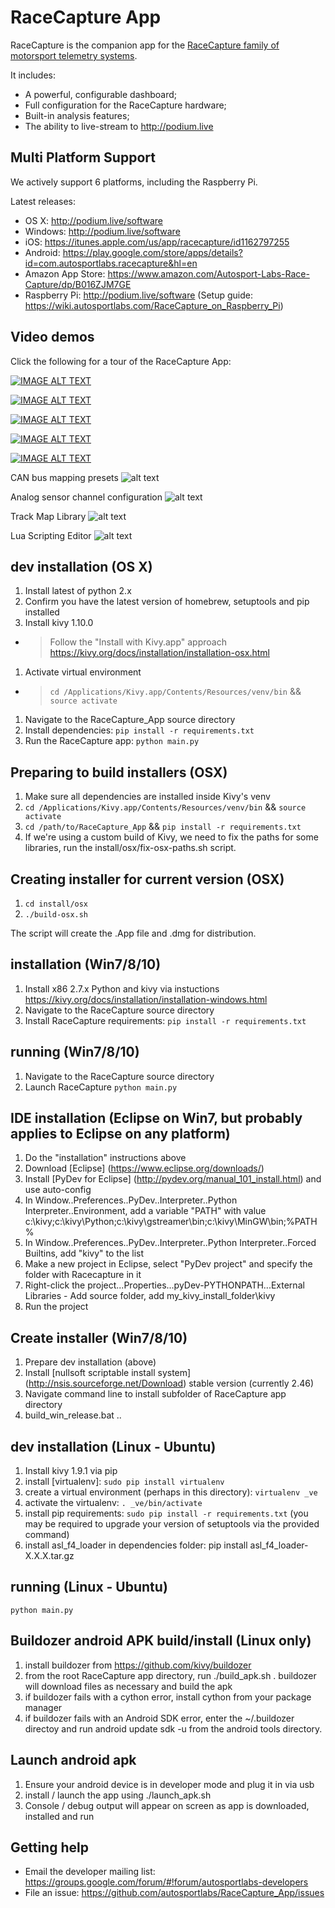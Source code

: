 RaceCapture App
===============

RaceCapture is the companion app for the [RaceCapture family of motorsport telemetry systems](https://github.com/autosportlabs/RaceCapture_App). 

It includes:

* A powerful, configurable dashboard;
* Full configuration for the RaceCapture hardware;
* Built-in analysis features;
* The ability to live-stream to http://podium.live

## Multi Platform Support
We actively support 6 platforms, including the Raspberry Pi.

Latest releases:
* OS X: http://podium.live/software
* Windows: http://podium.live/software
* iOS: https://itunes.apple.com/us/app/racecapture/id1162797255
* Android: https://play.google.com/store/apps/details?id=com.autosportlabs.racecapture&hl=en
* Amazon App Store: https://www.amazon.com/Autosport-Labs-Race-Capture/dp/B016ZJM7GE
* Raspberry Pi: http://podium.live/software (Setup guide: https://wiki.autosportlabs.com/RaceCapture_on_Raspberry_Pi)

## Video demos
Click the following for a tour of the RaceCapture App:

[![IMAGE ALT TEXT](demo_screenshots/RaceCapture_first_time_setup_and_tour_thumbnail.jpg)](http://www.youtube.com/watch?v=V3cO3CyOD5E "RaceCapture first time setup and tour")

[![IMAGE ALT TEXT](demo_screenshots/RaceCapture_dashboard_screens_thumbnail.jpg)](http://www.youtube.com/watch?v=i3vy7cS1zgU "Dashboard Screens")

[![IMAGE ALT TEXT](demo_screenshots/RaceCapture_advanced_visualizations_thumbnail.jpg)](http://www.youtube.com/watch?v=T24ndKBUS3Y "Advanced visualizations") 

[![IMAGE ALT TEXT](demo_screenshots/RaceCapture_in_app_analysis_thumbnail.jpg)](http://www.youtube.com/watch?v=Hi9nA2N87RY "In-app analysis")

[![IMAGE ALT TEXT](demo_screenshots/RaceCapture_create_your_own_track_maps_thumbnail.jpg)](http://www.youtube.com/watch?v=ekTP0x-aCHs "Create your own track maps")

CAN bus mapping presets
![alt text](demo_screenshots/CAN_mapping_presets.png?raw=true)

Analog sensor channel configuration
![alt text](demo_screenshots/analog_channel_config.png?raw=true)

Track Map Library
![alt text](demo_screenshots/track_map_library.gif?raw=true)

Lua Scripting Editor
![alt text](demo_screenshots/lua_scripting_editor.png?raw=true)
 
## dev installation (OS X)

1. Install latest of python 2.x
1. Confirm you have the latest version of homebrew, setuptools and pip installed
1. Install kivy 1.10.0 
- > Follow the "Install with Kivy.app" approach https://kivy.org/docs/installation/installation-osx.html
1. Activate virtual environment
- > `cd /Applications/Kivy.app/Contents/Resources/venv/bin` && `source activate`
1. Navigate to the RaceCapture_App source directory
1. Install dependencies: `pip install -r requirements.txt`
1. Run the RaceCapture app: `python main.py`

## Preparing to build installers (OSX)

1. Make sure all dependencies are installed inside Kivy's venv 
1. `cd /Applications/Kivy.app/Contents/Resources/venv/bin` && `source activate`
1. `cd /path/to/RaceCapture_App` && `pip install -r requirements.txt`
1. If we're using a custom build of Kivy, we need to fix the paths for some libraries, run the install/osx/fix-osx-paths.sh script.


## Creating installer for current version (OSX)
1. `cd install/osx`
1. `./build-osx.sh`

The script will create the .App file and .dmg for distribution.

## installation (Win7/8/10)

1. Install x86 2.7.x Python and kivy via instuctions https://kivy.org/docs/installation/installation-windows.html
1. Navigate to the RaceCapture source directory
1. Install RaceCapture requirements: `pip install -r requirements.txt`

## running (Win7/8/10)

1. Navigate to the RaceCapture source directory
1. Launch RaceCapture `python main.py`

## IDE installation (Eclipse on Win7, but probably applies to Eclipse on any platform)

1. Do the "installation" instructions above
1. Download [Eclipse] (https://www.eclipse.org/downloads/)
1. Install [PyDev for Eclipse] (http://pydev.org/manual_101_install.html) and use auto-config
1. In Window..Preferences..PyDev..Interpreter..Python Interpreter..Environment, add a variable "PATH" with value c:\kivy;c:\kivy\Python;c:\kivy\gstreamer\bin;c:\kivy\MinGW\bin;%PATH%
1. In Window..Preferences..PyDev..Interpreter..Python Interpreter..Forced Builtins, add "kivy" to the list
1. Make a new project in Eclipse, select "PyDev project" and specify the folder with Racecapture in it
1. Right-click the project...Properties...pyDev-PYTHONPATH...External Libraries - Add source folder, add my_kivy_install_folder\kivy
1. Run the project

## Create installer (Win7/8/10)

1. Prepare dev installation (above)
1. Install [nullsoft scriptable install system] (http://nsis.sourceforge.net/Download) stable version (currently 2.46)
1. Navigate command line to install subfolder of RaceCapture app directory
1. build_win_release.bat <major>.<minor>.<bugfix>
 
## dev installation (Linux - Ubuntu)

1. Install kivy 1.9.1 via pip
1. install [virtualenv]: `sudo pip install virtualenv`
1. create a virtual environment (perhaps in this directory): `virtualenv _ve`
1. activate the virtualenv: `. _ve/bin/activate`
1. install pip requirements: `sudo pip install -r requirements.txt` (you may be required to upgrade your version of setuptools via the provided command)
1. install asl_f4_loader in dependencies folder: pip install asl_f4_loader-X.X.X.tar.gz

## running (Linux - Ubuntu)

    python main.py

## Buildozer android APK build/install (Linux only)

1. install buildozer from https://github.com/kivy/buildozer
1. from the root RaceCapture app directory, run ./build_apk.sh . buildozer will download files as necessary and build the apk
1. if buildozer fails with a cython error, install cython from your package manager
1. if buildozer fails with an Android SDK error, enter the ~/.buildozer directoy and run android update sdk -u from the android tools directory.

## Launch android apk
1. Ensure your android device is in developer mode and plug it in via usb
1. install / launch the app using ./launch_apk.sh
1. Console / debug output will appear on screen as app is downloaded, installed and run

## Getting help
* Email the developer mailing list: https://groups.google.com/forum/#!forum/autosportlabs-developers
* File an issue: https://github.com/autosportlabs/RaceCapture_App/issues
